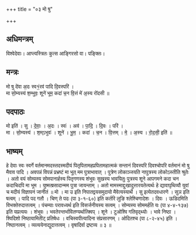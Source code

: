 +++
title = "०३ मो षु"

+++
## अधिमन्त्रम्
विश्वेदेवाः। आप्त्यस्त्रितः कुत्स आङ्गिरसो वा। पङ्क्तिः।

## मन्त्रः
मो षु दे॑वा अ॒दः स्व१॒॑रव॑ पादि दि॒वस्परि॑ ।  
मा सो॒म्यस्य॑ श॒म्भुवः॒ शूने॑ भूम॒ कदा॑ च॒न वि॒त्तं मे॑ अ॒स्य रो॑दसी ॥

## पदपाठः
मो इति॑ । सु । दे॒वाः॒ । अ॒दः । स्वः॑ । अव॑ । पा॒दि॒ । दि॒वः । परि॑ ।  
मा । सो॒म्यस्य॑ । श॒म्ऽभुवः॑ । शूने॑ । भू॒म॒ । कदा॑ । च॒न । वि॒त्तम् । मे॒ । अ॒स्य । रो॒द॒सी॒ इति॑ ॥

## भाष्यम्
हे देवाः स्वः स्वर्गे वर्तमानमदस्तदस्मदीयं पितृपितामहप्रपितामहात्मकं सन्तानं दिवस्परि दिवश्चोपरि वर्तमानं मो षु मैवाव पादि । अवपन्नं विपन्नं प्रभ्रष्टं मा भूत् मम पुत्राभावात् । पुत्रेण लोकाञ्जयति नापुत्रस्य लोकोऽस्तीति श्रुतेः । अतो वयं सोम्यस्य सोमपानार्हस्य पितृगणस्य शंभुवः सुखस्य भावयितुः पुत्रस्य शूने आपगमने कदा चन कदाचिदपि मा भूम । युष्मत्ष्रसादान्मम पुत्रा जायन्ताम् । अतो मामस्माद्दुःखादुत्तारयतेत्यर्थः हे द्यावापृथिव्यौ युवां च मदीयं विज्ञापनं जानीतं ॥ मो । मा उ इति निपातद्वयसमुदायो मैवेत्यस्यार्थे । सु इत्येतदवधारणे । सुञ इति षत्वम् । पादि पद गतौ । चिण् ते पदः (पा ३-१-६०) इति कर्तरि लुङि श्लेश्चिणादेशः । दिवः । ऊडिदमिति विभक्तेरुदात्तत्वम् । पंचम्याः परावध्यर्थ इति विसर्जनीयस्य सत्वम् । सोम्यस्य सोममर्हति यः (पा ४-४-१३७) इति यप्रत्ययः । शंभुवः । भवतेरन्तर्भावितण्यर्थात्क्विप् । शूने । टुओश्वि गतिवृद्थ्योः । भावे निष्ठा । श्विदिशो निष्ठायामितीट् प्रतिषेधः । वचिस्वपीत्यादिना संप्रसारणम् । ओदितश्च (पा ८-२-४५) इति । निष्ठानत्वम् । व्यत्ययेनाद्युदात्तत्वम् । वृषादिर्वा द्रष्टव्य ॥ ३ ॥